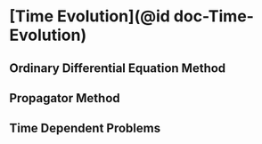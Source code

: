 # [Time Evolution](@id doc-Time-Evolution)

## Ordinary Differential Equation Method

## Propagator Method

## Time Dependent Problems